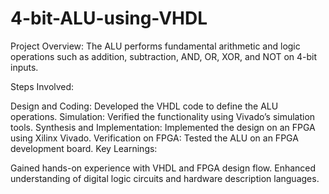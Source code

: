 # 4-bit-ALU-using-VHDL

Project Overview:
The ALU performs fundamental arithmetic and logic operations such as addition, subtraction, AND, OR, XOR, and NOT on 4-bit inputs.

Steps Involved:

Design and Coding: Developed the VHDL code to define the ALU operations.
Simulation: Verified the functionality using Vivado’s simulation tools.
Synthesis and Implementation: Implemented the design on an FPGA using Xilinx Vivado.
Verification on FPGA: Tested the ALU on an FPGA development board.
Key Learnings:

Gained hands-on experience with VHDL and FPGA design flow.
Enhanced understanding of digital logic circuits and hardware description languages.
